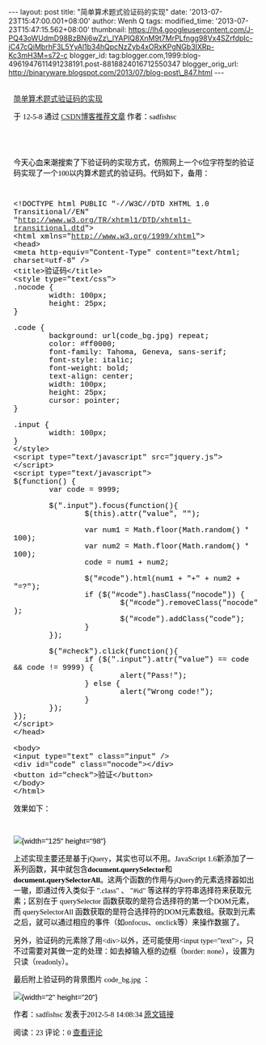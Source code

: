 --- layout: post title: "简单算术题式验证码的实现" date:
'2013-07-23T15:47:00.001+08:00' author: Wenh Q tags: modified\_time:
'2013-07-23T15:47:15.562+08:00' thumbnail:
https://lh4.googleusercontent.com/J-PQ43oWUdmD98BzBNj6wZz\_lYAPIQ8XnM9t7MrPLfngg98Vx4SZrfdpIc-iC47cQiMbrhF3L5YyAl1b34hQpcNzZyb4xORxKPgNGb3IXRp-Kc3mH3M=s72-c
blogger\_id:
tag:blogger.com,1999:blog-4961947611491238191.post-8818824016712550347
blogger\_orig\_url:
http://binaryware.blogspot.com/2013/07/blog-post\_847.html ---
<div
style="color: black; direction: ltr; font-family: &quot;Arial&quot;; font-size: 11pt; margin-bottom: 0; margin-left: 7.5pt; margin-right: 7.5pt; margin-top: 0; padding: 0;">

<span
style="color: #0000ee; font-family: &quot;Verdana&quot;; text-decoration: underline;">[\
简单算术题式验证码的实现](http://blog.csdn.net/sadfishsc/article/details/7545972)</span>

</div>

<div
style="color: black; direction: ltr; font-family: &quot;Arial&quot;; font-size: 11pt; margin-bottom: 0; margin-left: 7.5pt; margin-right: 7.5pt; margin-top: 0; padding-bottom: 8pt; padding-left: 0; padding-right: 0; padding-top: 0;">

<span style="font-family: &quot;Verdana&quot;;">于 12-5-8 通过
</span><span
style="color: #0000ee; font-family: &quot;Verdana&quot;; text-decoration: underline;">[CSDN博客推荐文章](http://blog.csdn.net/)</span><span
style="font-family: &quot;Verdana&quot;;"> 作者：sadfishsc</span>

</div>

<div
style="color: black; direction: ltr; font-family: &quot;Arial&quot;; font-size: 11pt; height: 11pt; margin-bottom: 0; margin-left: 7.5pt; margin-right: 7.5pt; margin-top: 0; padding: 0;">

<span style="font-family: &quot;Verdana&quot;;"></span>

</div>

<div
style="color: black; direction: ltr; font-family: &quot;Arial&quot;; font-size: 11pt; margin-bottom: 0; margin-left: 7.5pt; margin-right: 7.5pt; margin-top: 0; padding: 0;">

<span
style="font-family: &quot;Verdana&quot;;">今天心血来潮搜索了下验证码的实现方式，仿照网上一个6位字符型的验证码实现了一个100以内算术题式的验证码。代码如下，备用：</span>

</div>

<div
style="color: black; direction: ltr; font-family: &quot;Arial&quot;; font-size: 11pt; height: 11pt; margin-bottom: 0; margin-left: 7.5pt; margin-right: 7.5pt; margin-top: 0; padding: 0;">

<span style="font-family: &quot;Verdana&quot;;"></span>

</div>

<div
style="color: black; direction: ltr; font-family: &quot;Arial&quot;; font-size: 11pt; margin-bottom: 0; margin-left: 7.5pt; margin-right: 7.5pt; margin-top: 0; padding: 0;">

<span style="font-family: &quot;Courier New&quot;;">&lt;!DOCTYPE html
PUBLIC "-//W3C//DTD XHTML 1.0 Transitional//EN" "</span><span
style="color: #0000ee; font-family: &quot;Courier New&quot;; text-decoration: underline;"><http://www.w3.org/TR/xhtml1/DTD/xhtml1-transitional.dtd></span><span
style="font-family: &quot;Courier New&quot;;">"&gt;\
&lt;html xmlns="</span><span
style="color: #0000ee; font-family: &quot;Courier New&quot;; text-decoration: underline;"><http://www.w3.org/1999/xhtml></span><span
style="font-family: &quot;Courier New&quot;;">"&gt;\
&lt;head&gt;\
&lt;meta http-equiv="Content-Type" content="text/html; charset=utf-8"
/&gt;\
&lt;title&gt;验证码&lt;/title&gt;\
&lt;style type="text/css"&gt;\
.nocode {\
        width: 100px;\
        height: 25px;\
}\
\
.code {\
        background: url(code\_bg.jpg) repeat;\
        color: \#ff0000;\
        font-family: Tahoma, Geneva, sans-serif;\
        font-style: italic;\
        font-weight: bold;\
        text-align: center;\
        width: 100px;\
        height: 25px;\
        cursor: pointer;\
}\
\
.input {\
        width: 100px;\
}\
&lt;/style&gt;\
&lt;script type="text/javascript" src="jquery.js"&gt;&lt;/script&gt;\
&lt;script type="text/javascript"&gt;\
\$(function() {\
        var code = 9999;\
       \
        \$(".input").focus(function(){\
                \$(this).attr("value", "");\
               \
                var num1 = Math.floor(Math.random() \* 100);\
                var num2 = Math.floor(Math.random() \* 100);\
                code = num1 + num2;\
               \
                \$("\#code").html(num1 + "+" + num2 + "=?");\
                if (\$("\#code").hasClass("nocode")) {\
                        \$("\#code").removeClass("nocode");\
                        \$("\#code").addClass("code");\
                }\
        });\
       \
        \$("\#check").click(function(){\
                if (\$(".input").attr("value") == code && code != 9999)
{\
                        alert("Pass!");\
                } else {\
                        alert("Wrong code!");\
                }\
        });\
});\
&lt;/script&gt;\
&lt;/head&gt;\
\
&lt;body&gt;\
&lt;input type="text" class="input" /&gt;\
&lt;div id="code" class="nocode"&gt;&lt;/div&gt;\
&lt;button id="check"&gt;验证&lt;/button&gt;\
&lt;/body&gt;\
&lt;/html&gt;</span>

</div>

<div
style="color: black; direction: ltr; font-family: &quot;Arial&quot;; font-size: 11pt; margin-bottom: 0; margin-left: 7.5pt; margin-right: 7.5pt; margin-top: 0; padding: 0;">

<span style="font-family: &quot;Verdana&quot;;">效果如下：</span>

</div>

<div
style="color: black; direction: ltr; font-family: &quot;Arial&quot;; font-size: 11pt; height: 11pt; margin-bottom: 0; margin-left: 7.5pt; margin-right: 7.5pt; margin-top: 0; padding: 0;">

<span style="font-family: &quot;Verdana&quot;;"></span>

</div>

<div
style="color: black; direction: ltr; font-family: &quot;Arial&quot;; font-size: 11pt; margin-bottom: 0; margin-left: 7.5pt; margin-right: 7.5pt; margin-top: 0; padding: 0;">

![](https://lh4.googleusercontent.com/J-PQ43oWUdmD98BzBNj6wZz_lYAPIQ8XnM9t7MrPLfngg98Vx4SZrfdpIc-iC47cQiMbrhF3L5YyAl1b34hQpcNzZyb4xORxKPgNGb3IXRp-Kc3mH3M){width="125"
height="98"}

</div>

<div
style="color: black; direction: ltr; font-family: &quot;Arial&quot;; font-size: 11pt; margin-bottom: 0; margin-left: 7.5pt; margin-right: 7.5pt; margin-top: 0; padding: 0;">

<span
style="font-family: &quot;Verdana&quot;;">上述实现主要还是基于jQuery，其实也可以不用。JavaScript
1.6新添加了一系列函数，其中就包含</span><span
style="font-family: &quot;Verdana&quot;; font-weight: bold;">document.querySelector</span><span
style="font-family: &quot;Verdana&quot;;">和</span><span
style="font-family: &quot;Verdana&quot;; font-weight: bold;">document.querySelectorAll</span><span
style="font-family: &quot;Verdana&quot;;">。这两个函数的作用与jQuery的元素选择器如出一辙，即通过传入类似于
".class" 、 "\#id"
等这样的字符串选择符来获取元素；区别在于 querySelector
函数获取的是符合选择符的第一个DOM元素，而 querySelectorAll
函数获取的是符合选择符的DOM元素数组。获取到元素之后，就可以通过相应的事件（如onfocus、onclick等）来操作数据了。</span>

</div>

<div
style="color: black; direction: ltr; font-family: &quot;Arial&quot;; font-size: 11pt; margin-bottom: 0; margin-left: 7.5pt; margin-right: 7.5pt; margin-top: 0; padding: 0;">

<span
style="font-family: &quot;Verdana&quot;;">另外，验证码的元素除了用&lt;div&gt;以外，还可能使用&lt;input
type="text"&gt;，只不过需要对其做一定的处理：如去掉输入框的边框（border:
none），设置为只读（readonly）。</span>

</div>

<div
style="color: black; direction: ltr; font-family: &quot;Arial&quot;; font-size: 11pt; margin-bottom: 0; margin-left: 7.5pt; margin-right: 7.5pt; margin-top: 0; padding: 0;">

<span style="font-family: &quot;Verdana&quot;;">最后附上验证码的背景图片
code\_bg.jpg ：</span>

</div>

<div
style="color: black; direction: ltr; font-family: &quot;Arial&quot;; font-size: 11pt; margin-bottom: 0; margin-left: 7.5pt; margin-right: 7.5pt; margin-top: 0; padding: 0;">

![](https://lh3.googleusercontent.com/YuSNmQ4E8eG7TmInR2PPIVOi91aw51gmO6iS3CeCbgSSQGD9MoRHzgDRS7SbxZhzSQY8IYbEUMloDLrIUQI5biRLYD0i4KD2hAGMdTMX4PdunxyxFyw){width="2"
height="20"}

</div>

<div
style="color: black; direction: ltr; font-family: &quot;Arial&quot;; font-size: 11pt; margin-bottom: 0; margin-left: 7.5pt; margin-right: 7.5pt; margin-top: 0; padding: 0;">

<span style="font-family: &quot;Verdana&quot;;">作者：sadfishsc
发表于2012-5-8 14:08:34 </span><span
style="color: #0000ee; font-family: &quot;Verdana&quot;; text-decoration: underline;">[原文链接](http://blog.csdn.net/sadfishsc/article/details/7545972)</span>

</div>

<div
style="color: black; direction: ltr; font-family: &quot;Arial&quot;; font-size: 11pt; margin-bottom: 0; margin-left: 7.5pt; margin-right: 7.5pt; margin-top: 0; padding: 0;">

<span style="font-family: &quot;Verdana&quot;;">阅读：23 评论：0
</span><span
style="color: #0000ee; font-family: &quot;Verdana&quot;; text-decoration: underline;">[查看评论](http://blog.csdn.net/sadfishsc/article/details/7545972#comments)</span>

</div>
